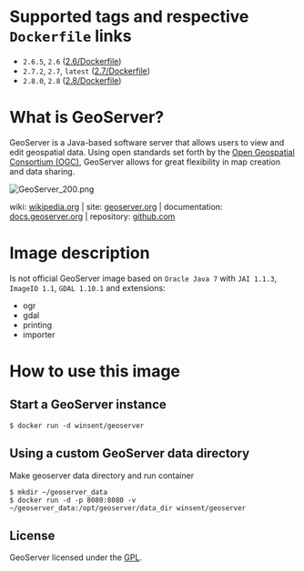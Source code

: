 # Supported tags and respective `Dockerfile` links #

- `2.6.5`, `2.6` ([2.6/Dockerfile](https://bitbucket.org/ololoteam/geoserver-docker/src/default/2.6))
- `2.7.2`, `2.7`, `latest` ([2.7/Dockerfile](https://bitbucket.org/ololoteam/geoserver-docker/src/default/2.7))
- `2.8.0`, `2.8` ([2.8/Dockerfile](https://bitbucket.org/ololoteam/geoserver-docker/src/default/2.8))

# What is GeoServer? #
GeoServer is a Java-based software server that allows users to view and edit geospatial data. Using open standards set forth by the [Open Geospatial Consortium (OGC)](http://www.opengeospatial.org/), GeoServer allows for great flexibility in map creation and data sharing.

![GeoServer_200.png](http://static.geoserver.org/images/GeoServer_200.png)

wiki: [wikipedia.org](https://wikipedia.org/wiki/GeoServer) | site: [geoserver.org](http://geoserver.org/) | documentation: [docs.geoserver.org](http://docs.geoserver.org/) | repository: [github.com](https://github.com/geoserver/geoserver)
# Image description #

Is not official GeoServer image based on `Oracle Java 7` with `JAI 1.1.3`, `ImageIO 1.1`, `GDAL 1.10.1` and extensions:

* ogr
* gdal
* printing
* importer

# How to use this image #
## Start a GeoServer instance ##

```console
$ docker run -d winsent/geoserver

```

## Using a custom GeoServer data directory ##
Make geoserver data directory and run container
```console
$ mkdir ~/geoserver_data
$ docker run -d -p 8080:8080 -v ~/geoserver_data:/opt/geoserver/data_dir winsent/geoserver

```

## License ##
GeoServer licensed under the [GPL](http://www.gnu.org/licenses/old-licenses/gpl-2.0.html).